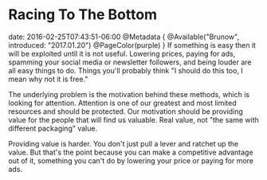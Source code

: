 # Racing To The Bottom
date: 2016-02-25T07:43:51-06:00
@Metadata {
  @Available("Brunow", introduced: "2017.01.20")
  @PageColor(purple)
}
If something is easy then it will be exploited until it is not useful. Lowering prices, paying for ads, spamming your social media or newsletter followers, and being louder are all easy things to do. Things you'll probably think "I should do this too, I mean why not it is free."

The underlying problem is the motivation behind these methods, which is looking for attention. Attention is one of our greatest and most limited resources and should be protected. Our motivation should be providing value for the people that will find us valuable. Real value, not "the same with different packaging" value.

Providing value is harder. You don't just pull a lever and ratchet up the value. But that's the point because you can make a competitive advantage out of it, something you can't do by lowering your price or paying for more ads.
